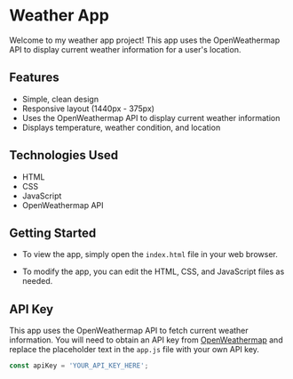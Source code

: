 # Weather App

Welcome to my weather app project! This app uses the OpenWeathermap API to display current weather information for a user's location. 

## Features

- Simple, clean design
- Responsive layout (1440px - 375px)
- Uses the OpenWeathermap API to display current weather information
- Displays temperature, weather condition, and location

## Technologies Used

- HTML
- CSS
- JavaScript
- OpenWeathermap API

## Getting Started

- To view the app, simply open the `index.html` file in your web browser.

- To modify the app, you can edit the HTML, CSS, and JavaScript files as needed.

## API Key

This app uses the OpenWeathermap API to fetch current weather information. You will need to obtain an API key from [OpenWeathermap](https://openweathermap.org/) and replace the placeholder text in the `app.js` file with your own API key.

```javascript
const apiKey = 'YOUR_API_KEY_HERE';

